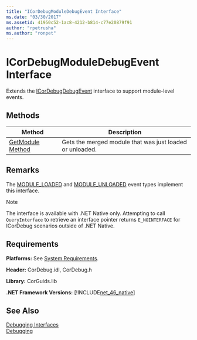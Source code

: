 ```yaml
---
title: "ICorDebugModuleDebugEvent Interface"
ms.date: "03/30/2017"
ms.assetid: 41950c52-1ac8-4212-b814-c77e20879f91
author: "rpetrusha"
ms.author: "ronpet"
---
```

# ICorDebugModuleDebugEvent Interface
Extends the [ICorDebugDebugEvent](../../../../docs/framework/unmanaged-api/debugging/icordebugdebugevent-interface.md) interface to support module-level events.  

## Methods  


|Method|Description|  
|------------|-----------------|  
|[GetModule Method](../../../../docs/framework/unmanaged-api/debugging/icordebugmoduledebugevent-getmodule-method.md)|Gets the merged module that was just loaded or unloaded.|  

## Remarks  
 The [MODULE_LOADED](../../../../docs/framework/unmanaged-api/debugging/cordebugdebugeventkind-enumeration.md) and [MODULE_UNLOADED](../../../../docs/framework/unmanaged-api/debugging/cordebugdebugeventkind-enumeration.md) event types implement this interface.  

> [!NOTE]
>  The interface is available with .NET Native only. Attempting to call `QueryInterface` to retrieve an interface pointer returns `E_NOINTERFACE` for ICorDebug scenarios outside of .NET Native.  

## Requirements  
 **Platforms:** See [System Requirements](../../../../docs/framework/get-started/system-requirements.md).  

 **Header:** CorDebug.idl, CorDebug.h  

 **Library:** CorGuids.lib  

 **.NET Framework Versions:** [!INCLUDE[net_46_native](../../../../includes/net-46-native-md.md)]  

## See Also  
 [Debugging Interfaces](../../../../docs/framework/unmanaged-api/debugging/debugging-interfaces.md)  
 [Debugging](../../../../docs/framework/unmanaged-api/debugging/index.md)
